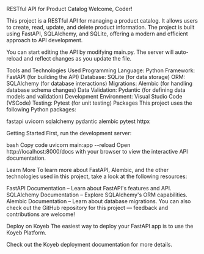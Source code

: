RESTful API for Product Catalog
Welcome, Coder!

This project is a RESTful API for managing a product catalog. It allows users to create, read, update, and delete product information. The project is built using FastAPI, SQLAlchemy, and SQLite, offering a modern and efficient approach to API development.

You can start editing the API by modifying main.py. The server will auto-reload and reflect changes as you update the file.

Tools and Technologies Used
Programming Language: Python
Framework: FastAPI (for building the API)
Database: SQLite (for data storage)
ORM: SQLAlchemy (for database interactions)
Migrations: Alembic (for handling database schema changes)
Data Validation: Pydantic (for defining data models and validation)
Development Environment: Visual Studio Code (VSCode)
Testing: Pytest (for unit testing)
Packages
This project uses the following Python packages:

fastapi
uvicorn
sqlalchemy
pydantic
alembic
pytest
httpx

Getting Started
First, run the development server:

bash
Copy code
uvicorn main:app --reload
Open http://localhost:8000/docs with your browser to view the interactive API documentation.

Learn More
To learn more about FastAPI, Alembic, and the other technologies used in this project, take a look at the following resources:

FastAPI Documentation – Learn about FastAPI's features and API.
SQLAlchemy Documentation – Explore SQLAlchemy's ORM capabilities.
Alembic Documentation – Learn about database migrations.
You can also check out the GitHub repository for this project — feedback and contributions are welcome!

Deploy on Koyeb
The easiest way to deploy your FastAPI app is to use the Koyeb Platform.

Check out the Koyeb deployment documentation for more details.

